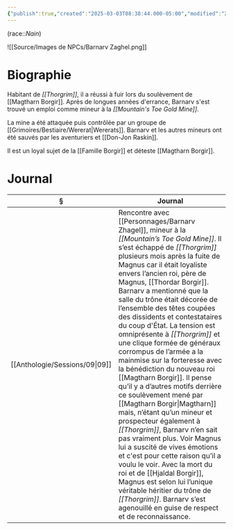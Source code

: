 ```yaml
---
{"publish":true,"created":"2025-03-03T08:38:44.000-05:00","modified":"2025-03-03T08:38:44.000-05:00","cssclasses":""}
---
```



(race::*Nain*)

![[Source/Images de NPCs/Barnarv Zaghel.png]]

# Biographie

Habitant de *[[Thorgrim]]*, il a réussi à fuir lors du soulèvement de [[Magtharn Borgir]]. Après de longues années d'errance, Barnarv s'est trouvé un emploi comme mineur à la *[[Mountain's Toe Gold Mine]]*.

La mine a été attaquée puis contrôlée par un groupe de [[Grimoires/Bestiaire/Wererat\|Wererats]]. Barnarv et les autres mineurs ont été sauvés par les aventuriers et [[Don-Jon Raskin]].

Il est un loyal sujet de la [[Famille Borgir]] et déteste [[Magtharn Borgir]].

# Journal

| §                                 | Journal                                                                                                                                                                                                                                                                                                                                                                                                                                                                                                                                                                                                                                                                                                                                                                                                                                                                                                                                                                                                                                                                                   |
| --------------------------------- | ----------------------------------------------------------------------------------------------------------------------------------------------------------------------------------------------------------------------------------------------------------------------------------------------------------------------------------------------------------------------------------------------------------------------------------------------------------------------------------------------------------------------------------------------------------------------------------------------------------------------------------------------------------------------------------------------------------------------------------------------------------------------------------------------------------------------------------------------------------------------------------------------------------------------------------------------------------------------------------------------------------------------------------------------------------------------------------------- |
| [[Anthologie/Sessions/09\|09]] | Rencontre avec [[Personnages/Barnarv Zhagel]], mineur à la *[[Mountain’s Toe Gold Mine]]*. Il s’est échappé de *[[Thorgrim]]* plusieurs mois après la fuite de Magnus car il était loyaliste envers l’ancien roi, père de Magnus, [[Thordar Borgir]].  Barnarv a mentionné que la salle du trône était décorée de l’ensemble des têtes coupées des dissidents et contestataires du coup d'État. La tension est omniprésente à *[[Thorgrim]]* et une clique formée de généraux corrompus de l’armée a la mainmise sur la forteresse avec la bénédiction du nouveau roi [[Magtharn Borgir]].  Il pense qu’il y a d’autres motifs derrière ce soulèvement mené par [[Magtharn Borgir\|Magtharn]] mais, n’étant qu’un mineur et prospecteur également à *[[Thorgrim]]*, Barnarv n’en sait pas vraiment plus.  Voir Magnus lui a suscité de vives émotions et c'est pour cette raison qu’il a voulu le voir. Avec la mort du roi et de [[Hjaldal Borgir]], Magnus est selon lui l’unique véritable héritier du trône de *[[Thorgrim]]*. Barnarv s’est agenouillé en guise de respect et de reconnaissance. |


